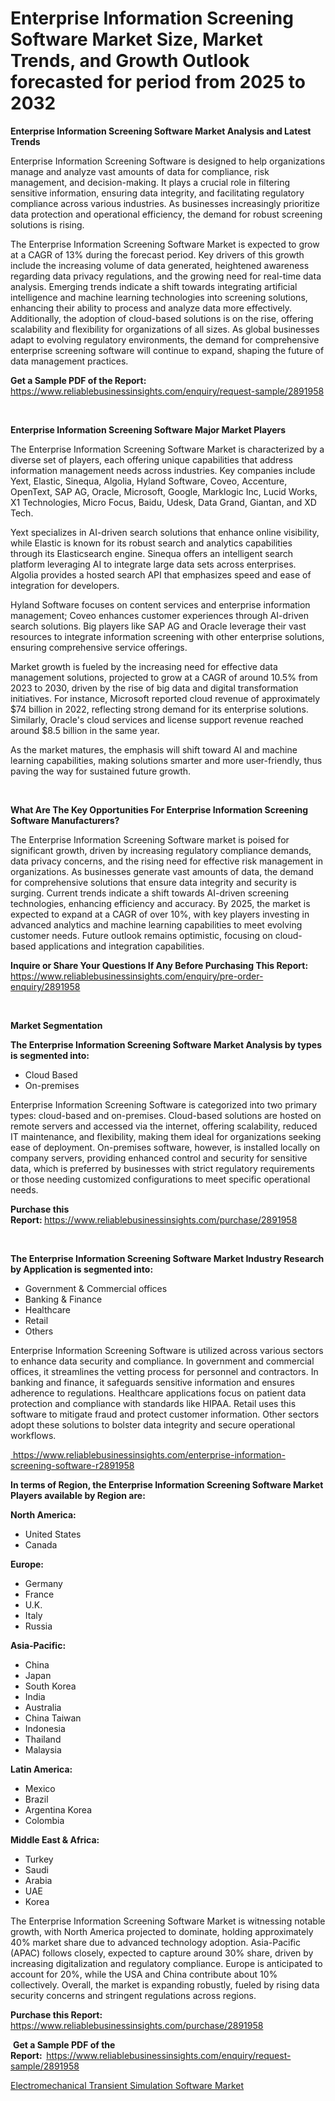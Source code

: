 <p><h1>Enterprise Information Screening Software Market Size, Market Trends, and Growth Outlook forecasted for period from 2025 to 2032</h1></p><p><strong>Enterprise Information Screening Software Market Analysis and Latest Trends</strong></p>
<p><p>Enterprise Information Screening Software is designed to help organizations manage and analyze vast amounts of data for compliance, risk management, and decision-making. It plays a crucial role in filtering sensitive information, ensuring data integrity, and facilitating regulatory compliance across various industries. As businesses increasingly prioritize data protection and operational efficiency, the demand for robust screening solutions is rising.</p><p>The Enterprise Information Screening Software Market is expected to grow at a CAGR of 13% during the forecast period. Key drivers of this growth include the increasing volume of data generated, heightened awareness regarding data privacy regulations, and the growing need for real-time data analysis. Emerging trends indicate a shift towards integrating artificial intelligence and machine learning technologies into screening solutions, enhancing their ability to process and analyze data more effectively. Additionally, the adoption of cloud-based solutions is on the rise, offering scalability and flexibility for organizations of all sizes. As global businesses adapt to evolving regulatory environments, the demand for comprehensive enterprise screening software will continue to expand, shaping the future of data management practices.</p></p>
<p><strong>Get a Sample PDF of the Report:&nbsp;</strong> <a href="https://www.reliablebusinessinsights.com/enquiry/request-sample/2891958?utm_campaign=3128&utm_medium=2&utm_source=Github&utm_content=ia&utm_term=14032025&utm_id=enterprise-information-screening-software">https://www.reliablebusinessinsights.com/enquiry/request-sample/2891958</a></p>
<p>&nbsp;</p>
<p><strong>Enterprise Information Screening Software Major Market Players</strong></p>
<p><p>The Enterprise Information Screening Software Market is characterized by a diverse set of players, each offering unique capabilities that address information management needs across industries. Key companies include Yext, Elastic, Sinequa, Algolia, Hyland Software, Coveo, Accenture, OpenText, SAP AG, Oracle, Microsoft, Google, Marklogic Inc, Lucid Works, X1 Technologies, Micro Focus, Baidu, Udesk, Data Grand, Giantan, and XD Tech.</p><p>Yext specializes in AI-driven search solutions that enhance online visibility, while Elastic is known for its robust search and analytics capabilities through its Elasticsearch engine. Sinequa offers an intelligent search platform leveraging AI to integrate large data sets across enterprises. Algolia provides a hosted search API that emphasizes speed and ease of integration for developers.</p><p>Hyland Software focuses on content services and enterprise information management; Coveo enhances customer experiences through AI-driven search solutions. Big players like SAP AG and Oracle leverage their vast resources to integrate information screening with other enterprise solutions, ensuring comprehensive service offerings.</p><p>Market growth is fueled by the increasing need for effective data management solutions, projected to grow at a CAGR of around 10.5% from 2023 to 2030, driven by the rise of big data and digital transformation initiatives. For instance, Microsoft reported cloud revenue of approximately $74 billion in 2022, reflecting strong demand for its enterprise solutions. Similarly, Oracle's cloud services and license support revenue reached around $8.5 billion in the same year.</p><p>As the market matures, the emphasis will shift toward AI and machine learning capabilities, making solutions smarter and more user-friendly, thus paving the way for sustained future growth.</p></p>
<p>&nbsp;</p>
<p><strong>What Are The Key Opportunities For Enterprise Information Screening Software Manufacturers?</strong></p>
<p><p>The Enterprise Information Screening Software market is poised for significant growth, driven by increasing regulatory compliance demands, data privacy concerns, and the rising need for effective risk management in organizations. As businesses generate vast amounts of data, the demand for comprehensive solutions that ensure data integrity and security is surging. Current trends indicate a shift towards AI-driven screening technologies, enhancing efficiency and accuracy. By 2025, the market is expected to expand at a CAGR of over 10%, with key players investing in advanced analytics and machine learning capabilities to meet evolving customer needs. Future outlook remains optimistic, focusing on cloud-based applications and integration capabilities.</p></p>
<p><strong>Inquire or Share Your Questions If Any Before Purchasing This Report:</strong> <a href="https://www.reliablebusinessinsights.com/enquiry/pre-order-enquiry/2891958?utm_campaign=3128&utm_medium=2&utm_source=Github&utm_content=ia&utm_term=14032025&utm_id=enterprise-information-screening-software">https://www.reliablebusinessinsights.com/enquiry/pre-order-enquiry/2891958</a></p>
<p>&nbsp;</p>
<p><strong>Market Segmentation</strong></p>
<p><strong>The Enterprise Information Screening Software Market Analysis by types is segmented into:</strong></p>
<p><ul><li>Cloud Based</li><li>On-premises</li></ul></p>
<p><p>Enterprise Information Screening Software is categorized into two primary types: cloud-based and on-premises. Cloud-based solutions are hosted on remote servers and accessed via the internet, offering scalability, reduced IT maintenance, and flexibility, making them ideal for organizations seeking ease of deployment. On-premises software, however, is installed locally on company servers, providing enhanced control and security for sensitive data, which is preferred by businesses with strict regulatory requirements or those needing customized configurations to meet specific operational needs.</p></p>
<p><strong>Purchase this Report:&nbsp;</strong><a href="https://www.reliablebusinessinsights.com/purchase/2891958?utm_campaign=3128&utm_medium=2&utm_source=Github&utm_content=ia&utm_term=14032025&utm_id=enterprise-information-screening-software">https://www.reliablebusinessinsights.com/purchase/2891958</a></p>
<p>&nbsp;</p>
<p><strong>The Enterprise Information Screening Software Market Industry Research by Application is segmented into:</strong></p>
<p><ul><li>Government & Commercial offices</li><li>Banking & Finance</li><li>Healthcare</li><li>Retail</li><li>Others</li></ul></p>
<p><p>Enterprise Information Screening Software is utilized across various sectors to enhance data security and compliance. In government and commercial offices, it streamlines the vetting process for personnel and contractors. In banking and finance, it safeguards sensitive information and ensures adherence to regulations. Healthcare applications focus on patient data protection and compliance with standards like HIPAA. Retail uses this software to mitigate fraud and protect customer information. Other sectors adopt these solutions to bolster data integrity and secure operational workflows.</p></p>
<p><a href="https://www.reliablebusinessinsights.com/enterprise-information-screening-software-r2891958?utm_campaign=3128&utm_medium=2&utm_source=Github&utm_content=ia&utm_term=14032025&utm_id=enterprise-information-screening-software">&nbsp;https://www.reliablebusinessinsights.com/enterprise-information-screening-software-r2891958</a></p>
<p><strong>In terms of Region, the Enterprise Information Screening Software Market Players available by Region are:</strong></p>
<p>
    <p> <strong> North America: </strong>
        <ul>
            <li>United States</li>
            <li>Canada</li>
        </ul>
        </p> 
    <p> <strong> Europe: </strong>
        <ul>
            <li>Germany</li>
            <li>France</li>
            <li>U.K.</li>
            <li>Italy</li>
            <li>Russia</li>
        </ul>
        </p> 
    <p> <strong> Asia-Pacific: </strong>
        <ul>
            <li>China</li>
            <li>Japan</li>
            <li>South Korea</li>
            <li>India</li>
            <li>Australia</li>
            <li>China Taiwan</li>
            <li>Indonesia</li>
            <li>Thailand</li>
            <li>Malaysia</li>
        </ul>
        </p> 
    <p> <strong> Latin America: </strong>
        <ul>
            <li>Mexico</li>
            <li>Brazil</li>
            <li>Argentina Korea</li>
            <li>Colombia</li>
        </ul>
        </p> 
    <p> <strong> Middle East & Africa: </strong>
        <ul>
            <li>Turkey</li>
            <li>Saudi</li>
            <li>Arabia</li>
            <li>UAE</li>
            <li>Korea</li>
        </ul>
    </p>
    </p>
<p><p>The Enterprise Information Screening Software Market is witnessing notable growth, with North America projected to dominate, holding approximately 40% market share due to advanced technology adoption. Asia-Pacific (APAC) follows closely, expected to capture around 30% share, driven by increasing digitalization and regulatory compliance. Europe is anticipated to account for 20%, while the USA and China contribute about 10% collectively. Overall, the market is expanding robustly, fueled by rising data security concerns and stringent regulations across regions.</p></p>
<p><strong>Purchase this Report: </strong><a href="https://www.reliablebusinessinsights.com/purchase/2891958?utm_campaign=3128&utm_medium=2&utm_source=Github&utm_content=ia&utm_term=14032025&utm_id=enterprise-information-screening-software">https://www.reliablebusinessinsights.com/purchase/2891958</a></p>
<p>&nbsp;<strong>Get a Sample PDF of the Report:&nbsp;&nbsp;</strong><a href="https://www.reliablebusinessinsights.com/enquiry/request-sample/2891958?utm_campaign=3128&utm_medium=2&utm_source=Github&utm_content=ia&utm_term=14032025&utm_id=enterprise-information-screening-software">https://www.reliablebusinessinsights.com/enquiry/request-sample/2891958</a></p>
<p><strong></strong></p>
<p><p><a href="https://github.com/micbotam/Market-Research-Report-List-1/blob/main/electromechanical-transient-simulation-software-market.md?utm_campaign=3128&utm_medium=2&utm_source=Github&utm_content=ia&utm_term=14032025&utm_id=enterprise-information-screening-software">Electromechanical Transient Simulation Software Market</a></p></p>